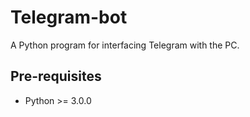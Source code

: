 # Telegram-bot

A Python program for interfacing Telegram with the PC.

## Pre-requisites

* Python >= 3.0.0